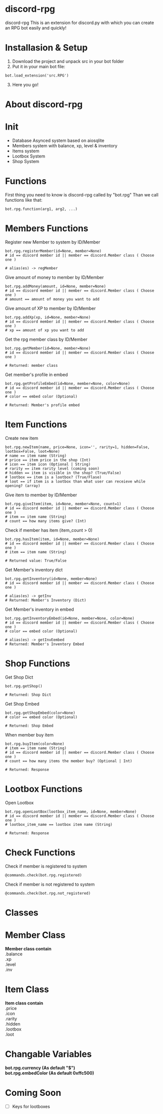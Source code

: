 # discord-rpg
discord-rpg This is an extension for discord.py with which you can create an RPG bot easily and quickly!

# Installasion & Setup
1) Download the project and unpack src in your bot folder
2) Put it in your main bot file:
```
bot.load_extension('src.RPG')
```
3) Here you go!

# About discord-rpg
# Init
 - Database Asynced system based on aiosqlite
 - Members system with balance, xp, level & inventory
 - Items system
 - Lootbox System
 - Shop System

# Functions
First thing you need to know is discord-rpg called by "bot.rpg"
Than we call functions like that:
```
bot.rpg.function(arg1, arg2, ...)
```

# Members Functions

Register new Member to system by ID/Member
```
bot.rpg.registerMember(id=None, member=None)
# id == discord member id || member == discord.Member class ( Choose one )

# alias(es) -> regMember
```

Give amount of money to member by ID/Member
```
bot.rpg.addMoney(amount, id=None, member=None)
# id == discord member id || member == discord.Member class ( Choose one )
# amount == amount of money you want to add
```

Give amount of XP to member by ID/Member
```
bot.rpg.addXp(xp, id=None, member=None)
# id == discord member id || member == discord.Member class ( Choose one )
# xp == amount of xp you want to add
```

Get the rpg member class by ID/Member
```
bot.rpg.getMember(id=None, member=None)
# id == discord member id || member == discord.Member class ( Choose one )

# Returned: member class
```

Get member's profile in embed
```
bot.rpg.getProfileEmbed(id=None, member=None, color=None)
# id == discord member id || member == discord.Member class ( Choose one )
# color == embed color (Optional)

# Returned: Member's profile embed
```

# Item Functions

Create new item
```
bot.rpg.newItem(name, price=None, icon='', rarity=1, hidden=False, lootbox=False, loot=None)
# name == item name (String)
# price == item price in the shop (Int)
# icon == item icon (Optional | String)
# rarity == item rarity level (coming soon)
# hidden == item is visible in the shop? (True/False)
# lootbox == item is a lootbox? (True/Flase)
# loot == if item is a lootbox than what user can receieve while opening? (array)
```

Give item to member by ID/Member
```
bot.rpg.giveItem(item, id=None, member=None, count=1)
# id == discord member id || member == discord.Member class ( Choose one )
# item == item name (String)
# count == how many items give? (Int)
```

Check if member has item (item_count > 0)
```
bot.rpg.hasItem(item, id=None, member=None)
# id == discord member id || member == discord.Member class ( Choose one )
# item == item name (String)

# Returned value: True/False
```

Get Member's inventory dict
```
bot.rpg.getInventory(id=None, member=None)
# id == discord member id || member == discord.Member class ( Choose one )

# alias(es) -> getInv
# Returned: Member's Inventory (Dict)
```

Get Member's inventory in embed
```
bot.rpg.getInventoryEmbed(id=None, member=None, color=None)
# id == discord member id || member == discord.Member class ( Choose one )
# color == embed color (Optional)

# alias(es) -> getInvEembed
# Returned: Member's Inventory Embed
```

# Shop Functions

Get Shop Dict
```
bot.rpg.getShop()

# Returned: Shop Dict
```

Get Shop Embed
```
bot.rpg.getShopEmbed(color=None)
# color == embed color (Optional)

# Returned: Shop Embed
```

When member buy item
```
bot.rpg.buyItem(color=None)
# item == item name (String)
# id == discord member id || member == discord.Member class ( Choose one )
# count == how many items the member buy? (Optional | Int)

# Returned: Response
```

# Lootbox Functions

Open Lootbox
```
bot.rpg.openLootBox(lootbox_item_name, id=None, member=None)
# id == discord member id || member == discord.Member class ( Choose one )
# lootbox_item_name == lootbox item name (String)

# Returned: Response
```

# Check Functions

Check if member is registered to system
```
@commands.check(bot.rpg.registered)
```

Check if member is not registered to system
```
@commands.check(bot.rpg.not_registered)
```

# Classes

# Member Class
**Member class contain**<br/>
 .balance<br/>
 .xp<br/>
 .level<br/>
 .inv

# Item Class
**Item class contain**<br/>
 .price<br/>
 .icon<br/>
 .rarity<br/>
 .hidden<br/>
 .lootbox<br/>
 .loot


# Changable Variables
**bot.rpg.currency (As default "$")**<br/>
**bot.rpg.embedColor (As default 0xffc500)**

# Coming Soon
 - [ ] Keys for lootboxes
